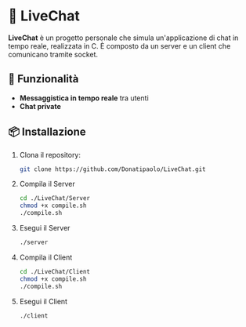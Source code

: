 # 💬 LiveChat

**LiveChat** è un progetto personale che simula un'applicazione di chat in tempo reale, realizzata in C. È composto da un server e un client che comunicano tramite socket.

## 🚀 Funzionalità

- **Messaggistica in tempo reale** tra utenti
- **Chat private**

## 📦 Installazione

1. Clona il repository:

   ```bash
   git clone https://github.com/Donatipaolo/LiveChat.git

2. Compila il Server
   ```bash
   cd ./LiveChat/Server
   chmod +x compile.sh
   ./compile.sh

3. Esegui il Server
   ```bash
   ./server

4. Compila il Client
   ```bash
   cd ./LiveChat/Client
   chmod +x compile.sh
   ./compile.sh

5. Esegui il Client
      ```bash
      ./client
